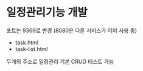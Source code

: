 # 일정관리기능 개발
포트는 9369로 변경 (8080은 다른 서비스가 이미 사용 중)
- task.html
- task-list.html

두개의 주소로 일정관리 기본 CRUD 테스트 가능
